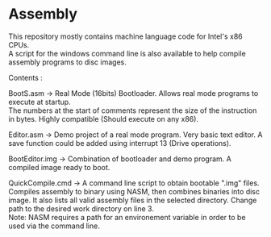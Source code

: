 # Assembly

This repository mostly contains machine language code for Intel's x86 CPUs.  
A script for the windows command line is also available to help compile assembly programs to disc images.

Contents :  

BootS.asm -> Real Mode (16bits) Bootloader. Allows real mode programs to execute at startup.  
The numbers at the start of comments represent the size of the instruction in bytes. Highly compatible (Should execute on any x86).

Editor.asm -> Demo project of a real mode program. Very basic text editor. A save function could be added using interrupt 13 (Drive operations). 

BootEditor.img -> Combination of bootloader and demo program. A compiled image ready to boot. 

QuickCompile.cmd -> A command line script to obtain bootable ".img" files. Compiles assembly to binary using NASM, then combines binaries into disc image. It also lists all valid assembly files in the selected directory. Change path to the desired work directory on line 3.  
Note: NASM requires a path for an environement variable in order to be used via the command line.
